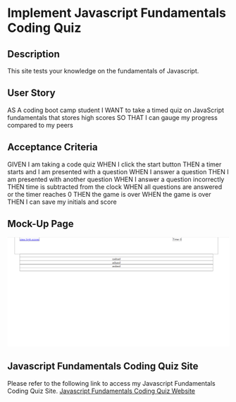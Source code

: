 # Implement Javascript Fundamentals Coding Quiz

## Description

This site tests your knowledge on the fundamentals of Javascript.


## User Story
AS A coding boot camp student
I WANT to take a timed quiz on JavaScript fundamentals that stores high scores
SO THAT I can gauge my progress compared to my peers


## Acceptance Criteria
GIVEN I am taking a code quiz
WHEN I click the start button
THEN a timer starts and I am presented with a question
WHEN I answer a question
THEN I am presented with another question
WHEN I answer a question incorrectly
THEN time is subtracted from the clock
WHEN all questions are answered or the timer reaches 0
THEN the game is over
WHEN the game is over
THEN I can save my initials and score

## Mock-Up Page

![Alt text](mock-up.png?raw=true "Javascript Fundamentals Coding Quiz Site")

## Javascript Fundamentals Coding Quiz Site

Please refer to the following link to access my Javascript Fundamentals Coding Quiz Site.  [Javascript Fundamentals Coding Quiz Website](https://uobie80.github.io/javascript-code-quiz/)